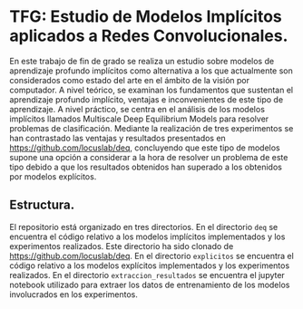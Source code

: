 # TFG: Estudio de Modelos Implícitos aplicados a Redes Convolucionales.

En este trabajo de fin de grado se realiza un estudio sobre modelos de aprendizaje profundo implícitos como alternativa a los que actualmente son considerados como estado del arte en el ámbito de la visión por computador. A nivel teórico, se examinan los fundamentos que sustentan el aprendizaje profundo implícito, ventajas e  inconvenientes de este tipo de aprendizaje. A nivel práctico, se centra en el análisis de los modelos implícitos llamados Multiscale Deep Equilibrium Models para resolver problemas de clasificación. Mediante la realización de tres experimentos se han contrastado las ventajas y resultados presentados en https://github.com/locuslab/deq, concluyendo que este tipo de modelos supone una opción a considerar a la hora de resolver un problema de este tipo debido a que los resultados obtenidos han superado a los obtenidos por modelos explícitos.

## Estructura.

El repositorio está organizado en tres directorios. En el directorio `deq` se encuentra el código relativo a los modelos implícitos implementados y los experimentos realizados. Este directorio ha sido clonado de https://github.com/locuslab/deq. En el directorio `explicitos` se encuentra el código relativo a los modelos explícitos implementados y los experimentos realizados. En el directorio `extraccion_resultados` se encuentra el jupyter notebook utilizado para extraer los datos de entrenamiento de los modelos involucrados en los experimentos.